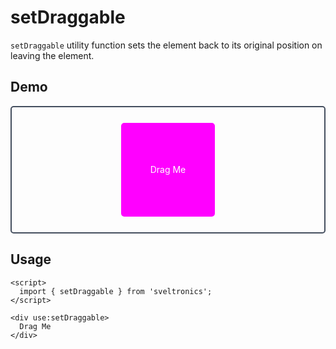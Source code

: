 # setDraggable

`setDraggable` utility function sets the element back to its original position on leaving the element.

## Demo

<script>
  import { setDraggable } from 'sveltronics';
</script>

<div style="
  height: 200px;
  border-radius: 5px;
  border: 2px solid #444e5e;
  display: flex;
  justify-content: center;
  align-items: center;
  "
>
  <div
    use:setDraggable
    style="
      cursor: grab;
      height: 150px;
      width: 150px;
      color: white;
      background: #f0f;
      display: flex;
      justify-content: center;
      align-items: center;
      border-radius: 5px;
    "
  >
    Drag Me
  </div>
</div>

## Usage

```svelte
<script>
  import { setDraggable } from 'sveltronics';
</script>

<div use:setDraggable>
  Drag Me
</div>
```